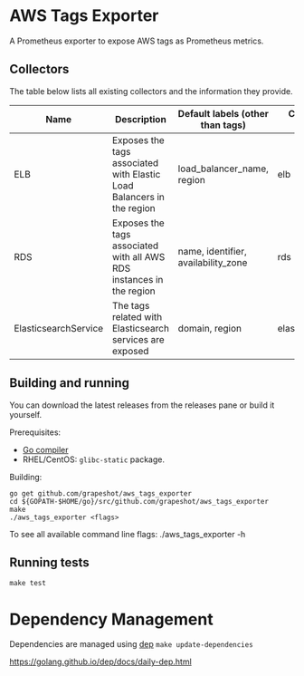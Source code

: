 # AWS Tags Exporter

A Prometheus exporter to expose AWS tags as Prometheus metrics.

## Collectors

The table below lists all existing collectors and the information they provide.

Name    | Description | Default labels (other than tags) | Command Line Flags
--------|-------------|----------------------------------|--------------------
ELB     | Exposes the tags associated with Elastic Load Balancers in the region | load_balancer_name, region | elb
RDS     | Exposes the tags associated with all AWS RDS instances in the region | name, identifier, availability_zone | rds
ElasticsearchService | The tags related with Elasticsearch services are exposed | domain, region | elasticsearchservice 

## Building and running

You can download the latest releases from the releases pane or build it yourself.

Prerequisites:

* [Go compiler](https://golang.org/dl/)
* RHEL/CentOS: `glibc-static` package.

Building:

    go get github.com/grapeshot/aws_tags_exporter
    cd ${GOPATH-$HOME/go}/src/github.com/grapeshot/aws_tags_exporter
    make
    ./aws_tags_exporter <flags>


To see all available command line flags:
    ./aws_tags_exporter -h

## Running tests

    make test

# Dependency Management
Dependencies are managed using [dep](https://github.com/golang/dep)
`make update-dependencies`

https://golang.github.io/dep/docs/daily-dep.html
